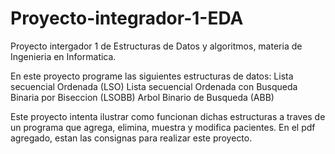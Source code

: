 # Proyecto-integrador-1-EDA

Proyecto intergador 1 de Estructuras de Datos y algoritmos, materia de Ingenieria en Informatica.

En este proyecto programe las siguientes estructuras de datos:
  Lista secuencial Ordenada (LSO)
  Lista secuencial Ordenada con Busqueda Binaria por Biseccion (LSOBB)
  Arbol Binario de Busqueda (ABB)
  
Este proyecto intenta ilustrar como funcionan dichas estructuras a traves de un programa que agrega, elimina, muestra y modifica pacientes.
En el pdf agregado, estan las consignas para realizar este proyecto.
  
